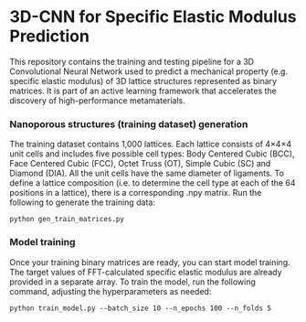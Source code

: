 # 3D-CNN for Specific Elastic Modulus Prediction

This repository contains the training and testing pipeline for a 3D Convolutional Neural Network used to predict a mechanical property (e.g. specific elastic modulus) of 3D lattice structures represented as binary matrices. It is part of an active learning framework that accelerates the discovery of high-performance metamaterials.

### Nanoporous structures (training dataset) generation 
The training dataset contains 1,000 lattices. Each lattice consists of 4×4×4 unit cells and includes five possible cell types: Body Centered Cubic (BCC), Face Centered Cubic (FCC), Octet Truss (OT), Simple Cubic (SC) and Diamond (DIA). All the unit cells have the same diameter of ligaments. To define a lattice composition (i.e. to determine the cell type at each of the 64 positions in a lattice), there is a corresponding .npy matrix. Run the following to generate the training data:

```
python gen_train_matrices.py

```

### Model training
Once your training binary matrices are ready, you can start model training. The target values of FFT-calculated specific elastic modulus are already provided in a separate array.
To train the model, run the following command, adjusting the hyperparameters as needed:

```
python train_model.py --batch_size 10 --n_epochs 100 --n_folds 5

```

